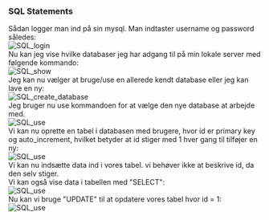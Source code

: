 ### **SQL Statements** </br>
Sådan logger man ind på sin mysql. Man indtaster username og password således: </br>
![SQL_login](https://user-images.githubusercontent.com/54975711/68071855-3433e180-fd7f-11e9-9296-a9cb3e897ea5.png)</br>
Nu kan jeg vise hvilke databaser jeg har adgang til på min lokale server med følgende kommando: </br>
![SQL_show](https://user-images.githubusercontent.com/54975711/68071905-cf2cbb80-fd7f-11e9-8655-7b680e4dcae3.png)</br>
Jeg kan nu vælger at bruge/use en allerede kendt database eller jeg kan lave en ny: </br>
![SQL_create_database](https://user-images.githubusercontent.com/54975711/68071953-4c583080-fd80-11e9-8dc6-9389d2b8e6cc.png)</br>
Jeg bruger nu use kommandoen for at vælge den nye database at arbejde med. </br>
![SQL_use](https://user-images.githubusercontent.com/54975711/68071978-a2c56f00-fd80-11e9-91df-f027f6ca7559.png)</br>
Vi kan nu oprette en tabel i databasen med brugere, hvor id er primary key og auto_increment, hvilket betyder at id stiger med 1 hver gang til tilføjer en ny: </br>
![SQL_use](https://user-images.githubusercontent.com/54975711/68072093-2469cc80-fd82-11e9-9cfb-0567264a5613.png)</br>
Vi kan nu indsætte data ind i vores tabel. vi behøver ikke at beskrive id, da den selv stiger. </br>
Vi kan også vise data i tabellen med "SELECT": </br>
![SQL_use](https://user-images.githubusercontent.com/54975711/68072243-d9e94f80-fd83-11e9-991d-fe9a90ca6ab3.png)</br>
Nu kan vi bruge "UPDATE" til at opdatere vores tabel hvor id = 1: </br>
![SQL_use](https://user-images.githubusercontent.com/54975711/68072432-02724900-fd86-11e9-9637-87472182582c.png)</br>

